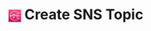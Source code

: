 # <p align="center"><img align="center" src="/source/images/logos/SNS_logo.PNG" width=5% height=5%> **Create SNS Topic** </p>
